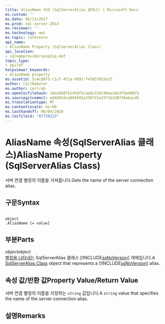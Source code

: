 ```yaml
---
title: AliasName 속성 (SqlServerAlias 클래스) | Microsoft Docs
ms.custom: ''
ms.date: 06/13/2017
ms.prod: sql-server-2014
ms.reviewer: ''
ms.technology: wmi
ms.topic: reference
api_name:
- AliasName Property (SqlServerAlias Class)
api_location:
- sqlmgmproviderxpsp2up.mof
topic_type:
- apiref
helpviewer_keywords:
- AliasName property
ms.assetid: 5c4c88f3-c1cf-471a-9d91-f47657933e2f
author: CarlRabeler
ms.author: carlrab
ms.openlocfilehash: 10ea5b8f6145df5caadc229c96ea3de3fda406f5
ms.sourcegitcommit: ad4d92dce894592a259721a1571b1d8736abacdb
ms.translationtype: MT
ms.contentlocale: ko-KR
ms.lasthandoff: 08/04/2020
ms.locfileid: "87729223"
---
```

# <a name="aliasname-property-sqlserveralias-class"></a><span data-ttu-id="bef98-102">AliasName 속성(SqlServerAlias 클래스)</span><span class="sxs-lookup"><span data-stu-id="bef98-102">AliasName Property (SqlServerAlias Class)</span></span>
  <span data-ttu-id="bef98-103">서버 연결 별칭의 이름을 가져옵니다.</span><span class="sxs-lookup"><span data-stu-id="bef98-103">Gets the name of the server connection alias.</span></span>  
  
## <a name="syntax"></a><span data-ttu-id="bef98-104">구문</span><span class="sxs-lookup"><span data-stu-id="bef98-104">Syntax</span></span>  
  
```  
  
object  
.AliasName [= value]  
```  
  
## <a name="parts"></a><span data-ttu-id="bef98-105">부분</span><span class="sxs-lookup"><span data-stu-id="bef98-105">Parts</span></span>  
 <span data-ttu-id="bef98-106">*object*</span><span class="sxs-lookup"><span data-stu-id="bef98-106">*object*</span></span>  
 <span data-ttu-id="bef98-107">[별칭을 나타내는](sqlserveralias-class.md) SqlServerAlias 클래스 [!INCLUDE[ssNoVersion](../../../includes/ssnoversion-md.md)] 개체입니다.</span><span class="sxs-lookup"><span data-stu-id="bef98-107">A [SqlServerAlias Class](sqlserveralias-class.md) object that represents a [!INCLUDE[ssNoVersion](../../../includes/ssnoversion-md.md)] alias.</span></span>  
  
## <a name="property-valuereturn-value"></a><span data-ttu-id="bef98-108">속성 값/반환 값</span><span class="sxs-lookup"><span data-stu-id="bef98-108">Property Value/Return Value</span></span>  
 <span data-ttu-id="bef98-109">서버 연결 별칭의 이름을 지정하는 `string` 값입니다.</span><span class="sxs-lookup"><span data-stu-id="bef98-109">A `string` value that specifies the name of the server connection alias.</span></span>  
  
## <a name="remarks"></a><span data-ttu-id="bef98-110">설명</span><span class="sxs-lookup"><span data-stu-id="bef98-110">Remarks</span></span>  
  
